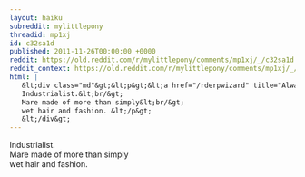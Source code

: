 ```yaml
---
layout: haiku
subreddit: mylittlepony
threadid: mp1xj
id: c32sa1d
published: 2011-11-26T00:00:00 +0000
reddit: https://old.reddit.com/r/mylittlepony/comments/mp1xj/_/c32sa1d
reddit_context: https://old.reddit.com/r/mylittlepony/comments/mp1xj/_/c32sa1d?context=3
html: |
   &lt;div class="md"&gt;&lt;p&gt;&lt;a href="/rderpwizard" title="Always Relevant / Respect Formed In Dress Of Art / Paper Bag Princess"&gt;&lt;/a&gt; 
   Industrialist.&lt;br/&gt;
   Mare made of more than simply&lt;br/&gt;
   wet hair and fashion. &lt;/p&gt;
   &lt;/div&gt;
---
```


[](/rderpwizard "Always Relevant / Respect Formed In Dress Of Art / Paper Bag Princess") 
Industrialist.  
Mare made of more than simply  
wet hair and fashion. 